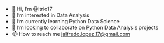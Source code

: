 - 👋 Hi, I’m @Itrio17
- 👀 I’m interested in Data Analysis
- 🌱 I’m currently learning Python Data Science
- 💞️ I’m looking to collaborate on Python Data Analysis projects
- 📫 How to reach me jalfredo.lopez.17@gmail.com

<!---
Itrio17/Itrio17 is a ✨ special ✨ repository because its `README.md` (this file) appears on your GitHub profile.
You can click the Preview link to take a look at your changes.
--->
